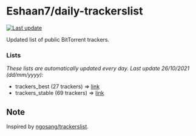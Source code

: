 
# Eshaan7/daily-trackerslist 

[![Last update](https://img.shields.io/badge/Last%20update-26/10/2021-blue.svg)](#)

Updated list of public BitTorrent trackers.

### Lists
*These lists are automatically updated every day. Last update 26/10/2021 (_dd/mm/yyyy_):*

* trackers_best (27 trackers) => [link](https://raw.githubusercontent.com/eshaan7/daily-trackerslist/master/trackers_best.txt)
* trackers_stable (69 trackers) => [link](https://raw.githubusercontent.com/eshaan7/daily-trackerslist/master/trackers_stable.txt)

## Note

Inspired by [ngosang/trackerslist](https://github.com/ngosang/trackerslist).
